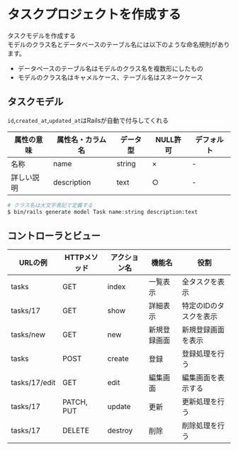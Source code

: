 # タスクプロジェクトを作成する

タスクモデルを作成する<br>
モデルのクラス名とデータベースのテーブル名には以下のような命名規則があります。

- データベースのテーブル名はモデルのクラス名を複数形にしたもの
- モデルのクラス名はキャメルケース、テーブル名はスネークケース

 ## タスクモデル

`id`,`created_at`,`updated_at`はRailsが自動で付与してくれる

|属性の意味|属性名・カラム名|データ型|NULL許可|デフォルト|
|-|-|-|-|-
|名称|name|string|×|-
|詳しい説明|description|text|○|-

```sh
# クラス名は大文字表記で定義する
$ bin/rails generate model Task name:string description:text
```

## コントローラとビュー

|URLの例|HTTPメソッド|アクション名|機能名|役割
|-|-|-|-|-
|tasks|GET|index|一覧表示|全タスクを表示
|tasks/17|GET|show|詳細表示|特定のIDのタスクを表示
|tasks/new|GET|new|新規登録画面|新規登録画面を表示
|tasks|POST|create|登録|登録処理を行う
|tasks/17/edit|GET|edit|編集画面|編集画面を表示する
|tasks/17|PATCH, PUT|update|更新|更新処理を行う
|tasks/17|DELETE|destroy|削除|削除処理を行う
